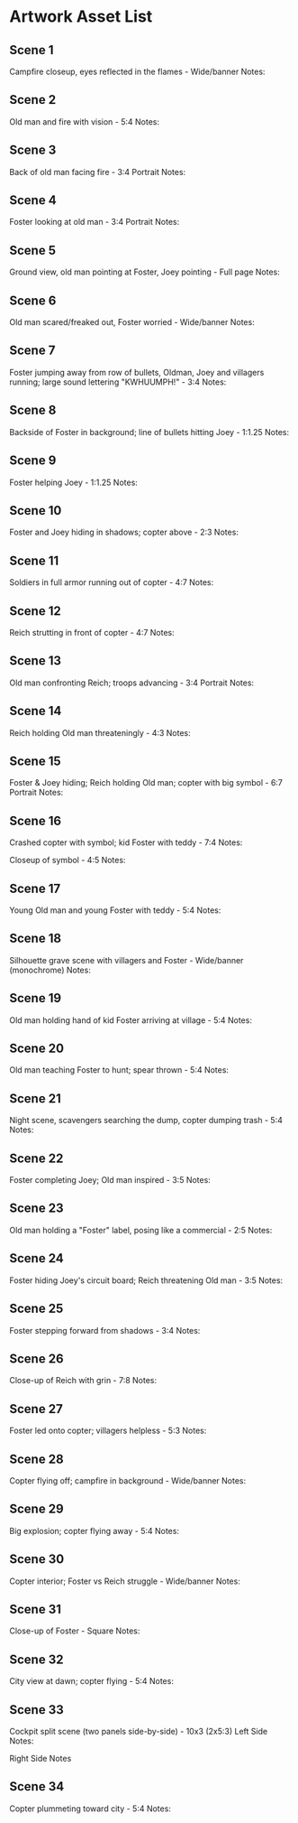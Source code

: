  
# Artwork Asset List

## Scene 1
Campfire closeup, eyes reflected in the flames - Wide/banner
Notes:

## Scene 2
Old man and fire with vision - 5:4
Notes:

## Scene 3
Back of old man facing fire - 3:4 Portrait
Notes:

## Scene 4
Foster looking at old man - 3:4 Portrait
Notes:

## Scene 5
Ground view, old man pointing at Foster, Joey pointing - Full page
Notes:

## Scene 6
Old man scared/freaked out, Foster worried - Wide/banner
Notes:

## Scene 7
Foster jumping away from row of bullets, Oldman, Joey and villagers running; large sound lettering "KWHUUMPH!" - 3:4
Notes:

## Scene 8
Backside of Foster in background; line of bullets hitting Joey - 1:1.25
Notes:

## Scene 9
Foster helping Joey - 1:1.25
Notes:

## Scene 10
Foster and Joey hiding in shadows; copter above - 2:3
Notes:

## Scene 11
Soldiers in full armor running out of copter - 4:7
Notes:

## Scene 12
Reich strutting in front of copter - 4:7
Notes:

## Scene 13
Old man confronting Reich; troops advancing - 3:4 Portrait
Notes:

## Scene 14
Reich holding Old man threateningly - 4:3
Notes:

## Scene 15
Foster & Joey hiding; Reich holding Old man; copter with big symbol - 6:7 Portrait
Notes:

## Scene 16
Crashed copter with symbol; kid Foster with teddy - 7:4
Notes:

Closeup of symbol  - 4:5 
Notes:

## Scene 17
Young Old man and young Foster with teddy - 5:4
Notes:

## Scene 18
Silhouette grave scene with villagers and Foster - Wide/banner (monochrome)
Notes:

## Scene 19
Old man holding hand of kid Foster arriving at village - 5:4
Notes:

## Scene 20
Old man teaching Foster to hunt; spear thrown - 5:4
Notes:

## Scene 21
Night scene, scavengers searching the dump, copter dumping trash - 5:4
Notes:

## Scene 22
Foster completing Joey; Old man inspired - 3:5
Notes:

## Scene 23
Old man holding a "Foster" label, posing like a commercial - 2:5
Notes:

## Scene 24
Foster hiding Joey's circuit board; Reich threatening Old man - 3:5
Notes:

## Scene 25
Foster stepping forward from shadows - 3:4
Notes:

## Scene 26
Close-up of Reich with grin - 7:8
Notes:

## Scene 27
Foster led onto copter; villagers helpless - 5:3
Notes:

## Scene 28
Copter flying off; campfire in background - Wide/banner
Notes:

## Scene 29
Big explosion; copter flying away - 5:4
Notes:

## Scene 30
Copter interior; Foster vs Reich struggle - Wide/banner
Notes:

## Scene 31
Close-up of Foster - Square
Notes:

## Scene 32
City view at dawn; copter flying - 5:4
Notes:

## Scene 33
Cockpit split scene (two panels side-by-side) - 10x3 (2x5:3)
Left Side
Notes:

Right Side
Notes

## Scene 34
Copter plummeting toward city - 5:4
Notes: